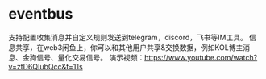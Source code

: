 # eventbus
支持配置收集消息并自定义规则发送到telegram，discord，飞书等IM工具。 信息共享，在web3闲鱼上，你可以和其他用户共享&amp;交换数据，例如KOL博主消息、金狗信号、量化交易信号。
演示视频：https://www.youtube.com/watch?v=ztD6QIubQcc&t=11s
